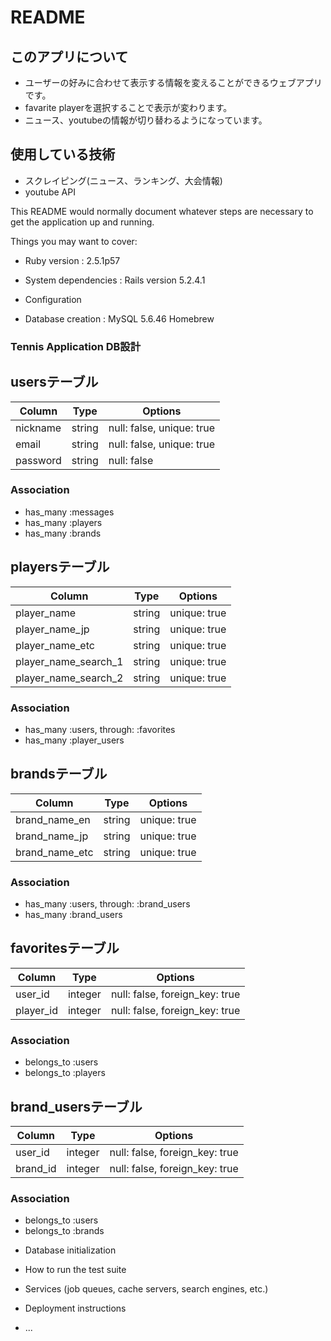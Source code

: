 # README

## このアプリについて
- ユーザーの好みに合わせて表示する情報を変えることができるウェブアプリです。
- favarite playerを選択することで表示が変わります。
- ニュース、youtubeの情報が切り替わるようになっています。

## 使用している技術
- スクレイピング(ニュース、ランキング、大会情報)
- youtube API

This README would normally document whatever steps are necessary to get the
application up and running.

Things you may want to cover:

* Ruby version : 2.5.1p57

* System dependencies : Rails version 5.2.4.1

* Configuration

* Database creation : MySQL 5.6.46 Homebrew

### Tennis Application DB設計

## usersテーブル
|Column|Type|Options|
|------|----|-------|
|nickname|string|null: false, unique: true|
|email|string|null: false, unique: true|
|password|string|null: false|
### Association
- has_many :messages
- has_many :players
- has_many :brands


## playersテーブル
|Column|Type|Options|
|------|----|-------|
|player_name|string|unique: true|
|player_name_jp|string|unique: true|
|player_name_etc|string|unique: true|
|player_name_search_1|string|unique: true|
|player_name_search_2|string|unique: true|
### Association
- has_many :users, through: :favorites
- has_many :player_users


## brandsテーブル
|Column|Type|Options|
|------|----|-------|
|brand_name_en|string|unique: true|
|brand_name_jp|string|unique: true|
|brand_name_etc|string|unique: true|
### Association
- has_many :users, through: :brand_users
- has_many :brand_users


## favoritesテーブル
|Column|Type|Options|
|------|----|-------|
|user_id|integer|null: false, foreign_key: true|
|player_id|integer|null: false, foreign_key: true|
### Association
- belongs_to :users
- belongs_to :players


## brand_usersテーブル
|Column|Type|Options|
|------|----|-------|
|user_id|integer|null: false, foreign_key: true|
|brand_id|integer|null: false, foreign_key: true|
### Association
- belongs_to :users
- belongs_to :brands



* Database initialization

* How to run the test suite

* Services (job queues, cache servers, search engines, etc.)

* Deployment instructions

* ...
